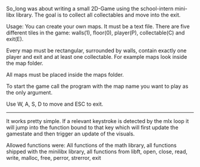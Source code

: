 So_long was about writing a small 2D-Game using the school-intern mini-libx library.
The goal is to collect all collectables and move into the exit.

Usage:
  You can create your own maps. It must be a text file. There are five different tiles in the game: walls(1), floor(0),
  player(P), collectable(C) and exit(E).
  
  Every map must be rectangular, surrounded by walls, contain exactly one player and exit and at least one collectable.
  For example maps look inside the map folder.
  
  All maps must be placed inside the maps folder.
  
  To start the game call the program with the map name you want to play as the only argument.
  
  Use W, A, S, D to move and ESC to exit.

-------------------------------------------------------------------------

It works pretty simple. If a relevant keystroke is detected by the mlx loop it will jump into the function bound to that key which will first update the gamestate and then trigger an update of the visuals.

Allowed functions were: All functions of the math library, all functions shipped with the minilibx library, all functions from libft, open, close, read, write, malloc, free, perror, strerror, exit
